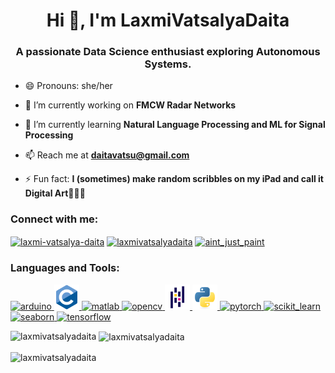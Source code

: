 <h1 align="center">Hi 👋, I'm LaxmiVatsalyaDaita</h1>
<h3 align="center">A passionate Data Science enthusiast exploring Autonomous Systems.</h3>

- 😄 Pronouns: she/her

- 🔭 I’m currently working on **FMCW Radar Networks**

- 🌱 I’m currently learning **Natural Language Processing and ML for Signal Processing**

- 📫 Reach me at **daitavatsu@gmail.com**

- ⚡ Fun fact: **I (sometimes) make random scribbles on my iPad and call it Digital Art👩‍🎨🎨**

<h3 align="left">Connect with me:</h3>
<p align="left">
<a href="https://linkedin.com/in/laxmi-vatsalya-daita" target="blank"><img align="center" src="https://raw.githubusercontent.com/rahuldkjain/github-profile-readme-generator/master/src/images/icons/Social/linked-in-alt.svg" alt="laxmi-vatsalya-daita" height="30" width="40" /></a>
<a href="https://kaggle.com/laxmivatsalyadaita" target="blank"><img align="center" src="https://raw.githubusercontent.com/rahuldkjain/github-profile-readme-generator/master/src/images/icons/Social/kaggle.svg" alt="laxmivatsalyadaita" height="30" width="40" /></a>
<a href="https://instagram.com/aint_just_paint" target="blank"><img align="center" src="https://raw.githubusercontent.com/rahuldkjain/github-profile-readme-generator/master/src/images/icons/Social/instagram.svg" alt="aint_just_paint" height="30" width="40" /></a>
</p>

<h3 align="left">Languages and Tools:</h3>
<p align="left"> <a href="https://www.arduino.cc/" target="_blank" rel="noreferrer"> <img src="https://cdn.worldvectorlogo.com/logos/arduino-1.svg" alt="arduino" width="40" height="40"/> </a> <a href="https://www.cprogramming.com/" target="_blank" rel="noreferrer"> <img src="https://raw.githubusercontent.com/devicons/devicon/master/icons/c/c-original.svg" alt="c" width="40" height="40"/> </a> <a href="https://www.mathworks.com/" target="_blank" rel="noreferrer"> <img src="https://upload.wikimedia.org/wikipedia/commons/2/21/Matlab_Logo.png" alt="matlab" width="40" height="40"/> </a> <a href="https://opencv.org/" target="_blank" rel="noreferrer"> <img src="https://www.vectorlogo.zone/logos/opencv/opencv-icon.svg" alt="opencv" width="40" height="40"/> </a> <a href="https://pandas.pydata.org/" target="_blank" rel="noreferrer"> <img src="https://raw.githubusercontent.com/devicons/devicon/2ae2a900d2f041da66e950e4d48052658d850630/icons/pandas/pandas-original.svg" alt="pandas" width="40" height="40"/> </a> <a href="https://www.python.org" target="_blank" rel="noreferrer"> <img src="https://raw.githubusercontent.com/devicons/devicon/master/icons/python/python-original.svg" alt="python" width="40" height="40"/> </a> <a href="https://pytorch.org/" target="_blank" rel="noreferrer"> <img src="https://www.vectorlogo.zone/logos/pytorch/pytorch-icon.svg" alt="pytorch" width="40" height="40"/> </a> <a href="https://scikit-learn.org/" target="_blank" rel="noreferrer"> <img src="https://upload.wikimedia.org/wikipedia/commons/0/05/Scikit_learn_logo_small.svg" alt="scikit_learn" width="40" height="40"/> </a> <a href="https://seaborn.pydata.org/" target="_blank" rel="noreferrer"> <img src="https://seaborn.pydata.org/_images/logo-mark-lightbg.svg" alt="seaborn" width="40" height="40"/> </a> <a href="https://www.tensorflow.org" target="_blank" rel="noreferrer"> <img src="https://www.vectorlogo.zone/logos/tensorflow/tensorflow-icon.svg" alt="tensorflow" width="40" height="40"/> </a> </p>

<p><img align="left" src="https://github-readme-stats.vercel.app/api/top-langs?username=laxmivatsalyadaita&show_icons=true&locale=en&layout=compact" alt="laxmivatsalyadaita" /></p>

<p>&nbsp;<img align="center" src="https://github-readme-stats.vercel.app/api?username=laxmivatsalyadaita&show_icons=true&locale=en" alt="laxmivatsalyadaita" /></p>

<p><img align="center" src="https://github-readme-streak-stats.herokuapp.com/?user=laxmivatsalyadaita&" alt="laxmivatsalyadaita" /></p>
